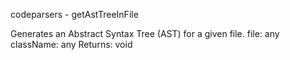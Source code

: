 codeparsers - getAstTreeInFile

Generates an Abstract Syntax Tree (AST) for a given file.
file: any
className: any
Returns: void
